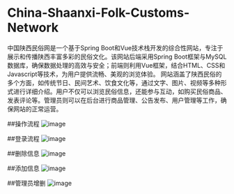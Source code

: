 # China-Shaanxi-Folk-Customs-Network
中国陕西民俗网是一个基于Spring Boot和Vue技术栈开发的综合性网站，专注于展示和传播陕西丰富多彩的民俗文化。该网站后端采用Spring Boot框架与MySQL数据库，确保数据处理的高效与安全；前端则利用Vue框架，结合HTML、CSS和Javascript等技术，为用户提供流畅、美观的浏览体验。  网站涵盖了陕西民俗的多个方面，如传统节日、民间艺术、饮食文化等，通过文字、图片、视频等多种形式进行详细介绍。用户不仅可以浏览民俗信息，还能参与互动，如购买民俗商品、发表评论等。管理员则可以在后台进行商品管理、公告发布、用户管理等工作，确保网站的正常运营。

##操作流程
![image](https://github.com/user-attachments/assets/6a2af2b7-86ba-4d11-99df-f02cc32266d5)

##登录流程
![image](https://github.com/user-attachments/assets/fb7d4ef2-8186-4e6e-9c0c-241544bdf034)

##删除信息
![image](https://github.com/user-attachments/assets/01699749-9b1a-4804-a9de-af9273ee5282)

##添加信息
![image](https://github.com/user-attachments/assets/79334e17-fa6d-42b1-89d7-aef734603857)

##管理员增删
![image](https://github.com/user-attachments/assets/9a20da1d-c3cb-4dff-91fe-f3334bdf8315)
